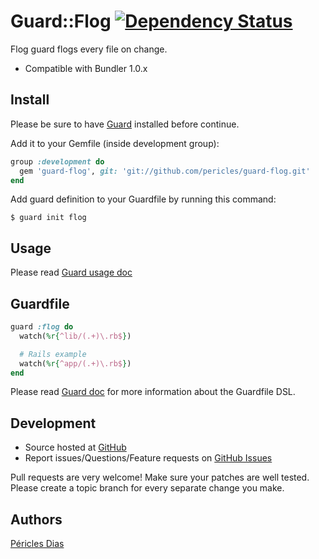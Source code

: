 # Guard::Flog [![Dependency Status](https://gemnasium.com/pericles/guard-flog.png)](https://gemnasium.com/pericles/guard-flog)

Flog guard flogs every file on change.

* Compatible with Bundler 1.0.x

## Install

Please be sure to have [Guard](https://github.com/guard/guard) installed before continue.

Add it to your Gemfile (inside development group):

``` ruby
group :development do
  gem 'guard-flog', git: 'git://github.com/pericles/guard-flog.git'
end
```

Add guard definition to your Guardfile by running this command:

```
$ guard init flog
```

## Usage

Please read [Guard usage doc](https://github.com/guard/guard#readme)

## Guardfile

```ruby
guard :flog do
  watch(%r{^lib/(.+)\.rb$})

  # Rails example
  watch(%r{^app/(.+)\.rb$})
end
```

Please read [Guard doc](https://github.com/guard/guard#readme) for more information about the Guardfile DSL.

## Development

* Source hosted at [GitHub](https://github.com/pericles/guard-flog)
* Report issues/Questions/Feature requests on [GitHub Issues](https://github.com/pericles/guard-flog/issues)

Pull requests are very welcome! Make sure your patches are well tested. Please create a topic branch for every separate change
you make.

## Authors

[Péricles Dias](https://github.com/pericles)
